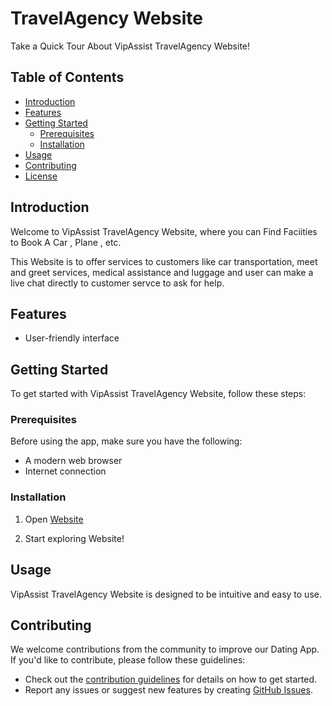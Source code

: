 
# TravelAgency Website

Take a Quick Tour About VipAssist TravelAgency Website!

## Table of Contents

- [Introduction](#introduction)
- [Features](#features)
- [Getting Started](#getting-started)
  - [Prerequisites](#prerequisites)
  - [Installation](#installation)
- [Usage](#usage)
- [Contributing](#contributing)
- [License](#license)

## Introduction

Welcome to VipAssist TravelAgency Website, where you can Find Faciities to Book A Car , Plane , etc.

This Website is to offer services to customers like car transportation, meet and greet services, medical assistance and luggage and user can make a live chat directly to customer servce to ask for help.

## Features

- User-friendly interface

## Getting Started

To get started with VipAssist TravelAgency Website, follow these steps:

### Prerequisites

Before using the app, make sure you have the following:


- A modern web browser
- Internet connection

### Installation

1. Open [Website](https://habibaahmedm-002-site9.atempurl.com)

2. Start exploring Website!

## Usage

VipAssist TravelAgency Website is designed to be intuitive and easy to use.


## Contributing

We welcome contributions from the community to improve our Dating App. If you'd like to contribute, please follow these guidelines:

- Check out the [contribution guidelines](CONTRIBUTING.md) for details on how to get started.
- Report any issues or suggest new features by creating [GitHub Issues](https://github.com/ahmedmostafa-cell/TravelAgencyWebsite/issues).


